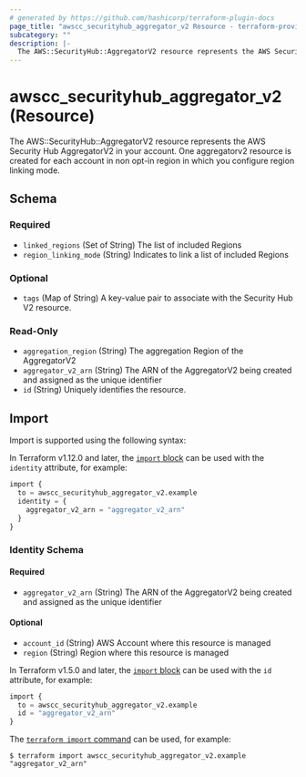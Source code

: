 ```yaml
---
# generated by https://github.com/hashicorp/terraform-plugin-docs
page_title: "awscc_securityhub_aggregator_v2 Resource - terraform-provider-awscc"
subcategory: ""
description: |-
  The AWS::SecurityHub::AggregatorV2 resource represents the AWS Security Hub AggregatorV2 in your account. One aggregatorv2 resource is created for each account in non opt-in region in which you configure region linking mode.
---
```


# awscc_securityhub_aggregator_v2 (Resource)

The AWS::SecurityHub::AggregatorV2 resource represents the AWS Security Hub AggregatorV2 in your account. One aggregatorv2 resource is created for each account in non opt-in region in which you configure region linking mode.



<!-- schema generated by tfplugindocs -->
## Schema

### Required

- `linked_regions` (Set of String) The list of included Regions
- `region_linking_mode` (String) Indicates to link a list of included Regions

### Optional

- `tags` (Map of String) A key-value pair to associate with the Security Hub V2 resource.

### Read-Only

- `aggregation_region` (String) The aggregation Region of the AggregatorV2
- `aggregator_v2_arn` (String) The ARN of the AggregatorV2 being created and assigned as the unique identifier
- `id` (String) Uniquely identifies the resource.

## Import

Import is supported using the following syntax:

In Terraform v1.12.0 and later, the [`import` block](https://developer.hashicorp.com/terraform/language/import) can be used with the `identity` attribute, for example:

```terraform
import {
  to = awscc_securityhub_aggregator_v2.example
  identity = {
    aggregator_v2_arn = "aggregator_v2_arn"
  }
}
```

<!-- schema generated by tfplugindocs -->
### Identity Schema

#### Required

- `aggregator_v2_arn` (String) The ARN of the AggregatorV2 being created and assigned as the unique identifier

#### Optional

- `account_id` (String) AWS Account where this resource is managed
- `region` (String) Region where this resource is managed

In Terraform v1.5.0 and later, the [`import` block](https://developer.hashicorp.com/terraform/language/import) can be used with the `id` attribute, for example:

```terraform
import {
  to = awscc_securityhub_aggregator_v2.example
  id = "aggregator_v2_arn"
}
```

The [`terraform import` command](https://developer.hashicorp.com/terraform/cli/commands/import) can be used, for example:

```shell
$ terraform import awscc_securityhub_aggregator_v2.example "aggregator_v2_arn"
```
